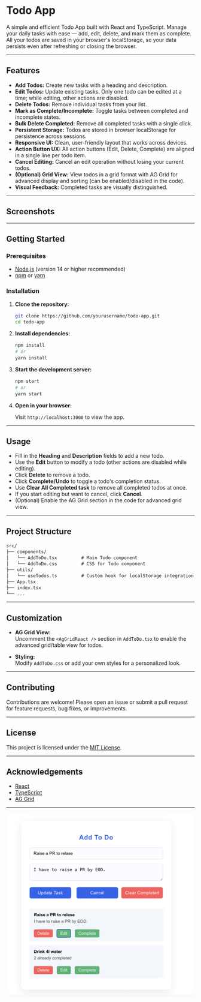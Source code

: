 # Todo App

A simple and efficient Todo App built with React and TypeScript. Manage your daily tasks with ease — add, edit, delete, and mark them as complete. All your todos are saved in your browser's localStorage, so your data persists even after refreshing or closing the browser.

---

## Features

- **Add Todos:** Create new tasks with a heading and description.
- **Edit Todos:** Update existing tasks. Only one todo can be edited at a time; while editing, other actions are disabled.
- **Delete Todos:** Remove individual tasks from your list.
- **Mark as Complete/Incomplete:** Toggle tasks between completed and incomplete states.
- **Bulk Delete Completed:** Remove all completed tasks with a single click.
- **Persistent Storage:** Todos are stored in browser localStorage for persistence across sessions.
- **Responsive UI:** Clean, user-friendly layout that works across devices.
- **Action Button UX:** All action buttons (Edit, Delete, Complete) are aligned in a single line per todo item.
- **Cancel Editing:** Cancel an edit operation without losing your current todos.
- **(Optional) Grid View:** View todos in a grid format with AG Grid for advanced display and sorting (can be enabled/disabled in the code).
- **Visual Feedback:** Completed tasks are visually distinguished.

---

## Screenshots

<!-- Add your app screenshots here -->
<!-- Example: -->
<!-- ![Todo App Screenshot](./screenshots/main.png) -->

---

## Getting Started

### Prerequisites

- [Node.js](https://nodejs.org/) (version 14 or higher recommended)
- [npm](https://www.npmjs.com/) or [yarn](https://yarnpkg.com/)

### Installation

1. **Clone the repository:**

   ```bash
   git clone https://github.com/yourusername/todo-app.git
   cd todo-app
   ```

2. **Install dependencies:**

   ```bash
   npm install
   # or
   yarn install
   ```

3. **Start the development server:**

   ```bash
   npm start
   # or
   yarn start
   ```

4. **Open in your browser:**

   Visit `http://localhost:3000` to view the app.

---

## Usage

- Fill in the **Heading** and **Description** fields to add a new todo.
- Use the **Edit** button to modify a todo (other actions are disabled while editing).
- Click **Delete** to remove a todo.
- Click **Complete/Undo** to toggle a todo's completion status.
- Use **Clear All Completed task** to remove all completed todos at once.
- If you start editing but want to cancel, click **Cancel**.
- (Optional) Enable the AG Grid section in the code for advanced grid view.

---

## Project Structure

```
src/
├── components/
│   └── AddToDo.tsx         # Main Todo component
│   └── AddToDo.css         # CSS for Todo component
├── utils/
│   └── useTodos.ts         # Custom hook for localStorage integration
├── App.tsx
├── index.tsx
└── ...
```

---

## Customization

- **AG Grid View:**  
  Uncomment the `<AgGridReact />` section in `AddToDo.tsx` to enable the advanced grid/table view for todos.

- **Styling:**  
  Modify `AddToDo.css` or add your own styles for a personalized look.

---

## Contributing

Contributions are welcome! Please open an issue or submit a pull request for feature requests, bug fixes, or improvements.

---

## License

This project is licensed under the [MIT License](LICENSE).

---

## Acknowledgements

- [React](https://react.dev/)
- [TypeScript](https://www.typescriptlang.org/)
- [AG Grid](https://www.ag-grid.com/)

---
![alt text](image.png)
